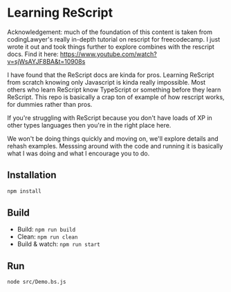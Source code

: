 # Learning ReScript 

Acknowledgement: much of the foundation of this content is taken from codingLawyer's really in-depth tutorial 
on rescript for freecodecamp. I just wrote it out and took things further to explore combines with the rescript docs. 
Find it here: https://www.youtube.com/watch?v=sjWsAYJF8BA&t=10908s

I have found that the ReScript docs are kinda for pros. Learning ReScript from scratch knowing only Javascript 
is kinda really impossible. Most others who learn ReScript know TypeScript or something before they learn 
ReScript. This repo is basically a crap ton of example of how rescript works, for dummies rather than pros. 

If you're struggling with ReScript because you don't have loads of XP in other types languages then you're 
in the right place here. 

We won't be doing things quickly and moving on, we'll explore details and rehash examples. 
Messsing around with the code and running it is basically what I was doing and what I encourage 
you to do. 

## Installation

```sh
npm install
```

## Build

- Build: `npm run build`
- Clean: `npm run clean`
- Build & watch: `npm run start`

## Run

```sh
node src/Demo.bs.js
```